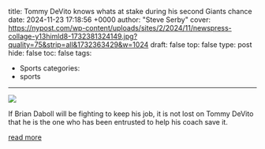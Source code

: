 title: Tommy DeVito knows whats at stake during his second Giants chance
date: 2024-11-23 17:18:56 +0000
author: "Steve Serby"
cover: https://nypost.com/wp-content/uploads/sites/2/2024/11/newspress-collage-y13himld8-1732381324149.jpg?quality=75&strip=all&1732363429&w=1024
draft: false
top: false
type: post
hide: false
toc: false
tags:
  - Sports
categories:
  - sports
---

![](https://nypost.com/wp-content/uploads/sites/2/2024/11/newspress-collage-y13himld8-1732381324149.jpg?quality=75&strip=all&1732363429&w=1024)

If Brian Daboll will be fighting to keep his job, it is not lost on Tommy DeVito that he is the one who has been entrusted to help his coach save it.

[read more](https://nypost.com/2024/11/23/sports/tommy-devito-knows-whats-at-stake-during-his-second-giants-chance/)
